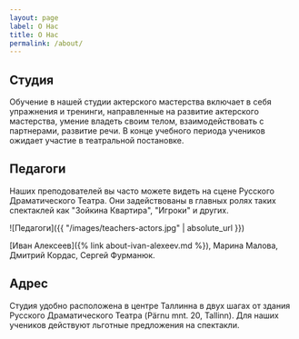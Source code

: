 ```yaml
---
layout: page
label: О Нас
title: О Нас
permalink: /about/
---
```


## Студия

Обучение в нашей студии актерского мастерства включает в себя упражнения и тренинги, направленные на развитие актерского мастерства, умение владеть своим телом, взаимодействовать с партнерами, развитие речи. В конце учебного периода учеников ожидает участие в театральной постановке.

## Педагоги

Наших преподователей вы часто можете видеть на сцене Русского Драматического Театра. Они задействованы в главных ролях таких спектаклей как "Зойкина Квартира", "Игроки" и других.

![Педагоги]({{ "/images/teachers-actors.jpg" | absolute_url }})

[Иван Алексеев]({% link about-ivan-alexeev.md %}), Марина Малова, Дмитрий Кордас, Сергей Фурманюк.

## Адрес

Студия удобно расположена в центре Таллинна в двух шагах от здания Русского Драматического Театра (Pärnu mnt. 20, Tallinn). Для наших учеников действуют льготные предложения на спектакли.


